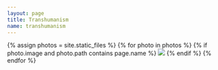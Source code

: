 ```yaml
---
layout: page
title: Transhumanism
name: transhumanism
---
```


{% assign photos = site.static_files %}
{% for photo in photos %}
  {% if photo.image and photo.path contains page.name %}
<img src="{{ photo.path }}" />
  {% endif %}
{% endfor %}

